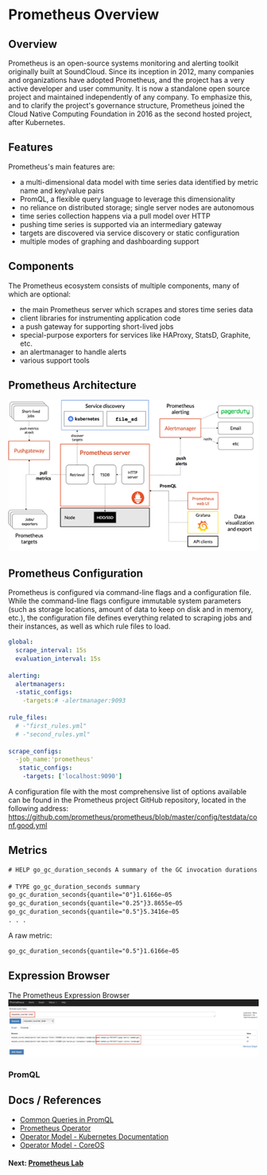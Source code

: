 # Prometheus Overview

## Overview
Prometheus is an open-source systems monitoring and alerting toolkit originally built at SoundCloud. Since its inception in 2012, many companies and organizations have adopted Prometheus, and the project has a very active developer and user community. It is now a standalone open source project and maintained independently of any company. To emphasize this, and to clarify the project's governance structure, Prometheus joined the Cloud Native Computing Foundation in 2016 as the second hosted project, after Kubernetes.

## Features

Prometheus's main features are:

* a multi-dimensional data model with time series data identified by metric name and key/value pairs
* PromQL, a flexible query language to leverage this dimensionality
* no reliance on distributed storage; single server nodes are autonomous
* time series collection happens via a pull model over HTTP
* pushing time series is supported via an intermediary gateway
* targets are discovered via service discovery or static configuration
* multiple modes of graphing and dashboarding support

## Components

The Prometheus ecosystem consists of multiple components, many of which are optional:

* the main Prometheus server which scrapes and stores time series data
* client libraries for instrumenting application code
* a push gateway for supporting short-lived jobs
* special-purpose exporters for services like HAProxy, StatsD, Graphite, etc.
* an alertmanager to handle alerts
* various support tools

## Prometheus Architecture

![Prometheus Architecutre](images/prometheus-architecture.png)

## Prometheus Configuration
Prometheus is configured via command-line flags and a configuration file. While the command-line flags configure immutable system parameters (such as storage locations, amount of data to keep on disk and in memory, etc.), the configuration file defines everything related to scraping jobs and their instances, as well as which rule files to load.

```yaml
global:
  scrape_interval: 15s
  evaluation_interval: 15s

alerting:
  alertmanagers:
  -static_configs:
    -targets:# -alertmanager:9093
        
rule_files:
  # -"first_rules.yml"
  # -"second_rules.yml"

scrape_configs:
  -job_name:'prometheus'
   static_configs:
    -targets: ['localhost:9090']
```

A configuration file with the most comprehensive list of options available can be found in the Prometheus project GitHub repository, located in the following address: https://github.com/prometheus/prometheus/blob/master/config/testdata/conf.good.yml


## Metrics

```txt
# HELP go_gc_duration_seconds A summary of the GC invocation durations.

# TYPE go_gc_duration_seconds summary
go_gc_duration_seconds{quantile="0"}1.6166e−05
go_gc_duration_seconds{quantile="0.25"}3.8655e−05
go_gc_duration_seconds{quantile="0.5"}5.3416e−05
. . .
```

A raw metric:
```txt
go_gc_duration_seconds{quantile="0.5"}1.6166e−05
```

## Expression Browser

The Prometheus Expression Browser
![Prometheus Dashboard](images/img-prometheus-dashboard.png)

### PromQL




## Docs / References

* [Common Queries in PromQL](https://www.robustperception.io/common-query-patterns-in-promql)
* [Prometheus Operator](https://coreos.com/blog/the-prometheus-operator.html)
* [Operator Model - Kubernetes Documentation](https://kubernetes.io/docs/concepts/extend-kubernetes/operator/)
* [Operator Model - CoreOS](https://coreos.com/operators/)


#### Next: [Prometheus Lab](04-prometheus-lab.md)


